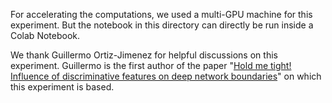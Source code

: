 For accelerating the computations, we used a multi-GPU machine for this experiment. But the notebook in this directory can directly be run inside a Colab Notebook.

We thank Guillermo Ortiz-Jimenez for helpful discussions on this experiment. Guillermo is the first author of the paper "[Hold me tight! Influence of discriminative features on deep network boundaries](https://papers.nips.cc/paper/2020/hash/1ea97de85eb634d580161c603422437f-Abstract.html)" on which this experiment is based. 
